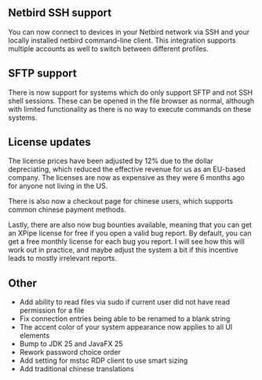 ## Netbird SSH support

You can now connect to devices in your Netbird network via SSH and your locally installed netbird command-line client. This integration supports multiple accounts as well to switch between different profiles.

## SFTP support

There is now support for systems which do only support SFTP and not SSH shell sessions. These can be opened in the file browser as normal, although with limited functionality as there is no way to execute commands on these systems.

## License updates

The license prices have been adjusted by 12% due to the dollar depreciating, which reduced the effective revenue for us as an EU-based company. The licenses are now as expensive as they were 6 months ago for anyone not living in the US.

There is also now a checkout page for chinese users, which supports common chinese payment methods.

Lastly, there are also now bug bounties available, meaning that you can get an XPipe license for free if you open a valid bug report. By default, you can get a free monthly license for each bug you report. I will see how this will work out in practice, and maybe adjust the system a bit if this incentive leads to mostly irrelevant reports.

## Other

- Add ability to read files via sudo if current user did not have read permission for a file
- Fix connection entries being able to be renamed to a blank string
- The accent color of your system appearance now applies to all UI elements
- Bump to JDK 25 and JavaFX 25
- Rework password choice order
- Add setting for mstsc RDP client to use smart sizing
- Add traditional chinese translations